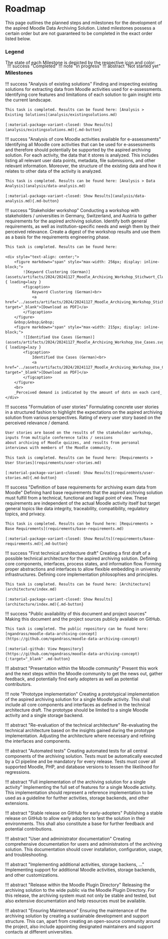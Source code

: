 # Roadmap

This page outlines the planned steps and milestones for the development of the aspired Moodle Data Archiving Solution.
Listed milestones possess a certain order but are not guaranteed to be completed in the exact order listed below.


### Legend

The state of each Milestone is depicted by the respective icon and color:

<div style="
    display: flex;
    flex-direction: row;
    column-gap: 20px;
    margin-top: -20px;
    margin-bottom: -20px;
    justify-content: center;
" markdown>
!!! success "Completed"
!!! note "In progress"
!!! abstract "Not started yet"
</div>

### Milestones

!!! success "Analysis of existing solutions"
    Finding and inspecting existing solutions for extracting data from Moodle activities used for e-assessments.
    Identifying core features and limitations of each solution to gain insight into the current landscape.

    This task is completed. Results can be found here: [Analysis > Existing Solutions](analysis/existingsolutions.md)

    [:material-package-variant-closed: Show Results](analysis/existingsolutions.md){.md-button}

!!! success "Analysis of core Moodle activities available for e-assessments"
    Identifying all Moodle core activities that can be used for e-assessments and therefore should potentially be
    supported by the aspired archiving solution. For each activity, the data that it stores is analyzed. This includes
    listing all relevant user data points, metadata, file submissions, and other relevant information. Moreover, the
    structure of the existing data and how it relates to other data of the activity is analyzed.
    
    This task is completed. Results can be found here: [Analysis > Data Analysis](analysis/data-analysis.md)

    [:material-package-variant-closed: Show Results](analysis/data-analysis.md){.md-button}

!!! success "Stakeholder workshop"
    Conducting a workshop with stakeholders / universities in Germany, Switzerland, and Austria to gather requirements
    for the aspired archiving solution. Identify both general requirements, as well as institution-specific needs and
    weigh them by their perceived relevance. Create a digest of the workshop results and use them as a basis for the
    requirements engineering phase.

    This task is completed. Results can be found here:

    <div style="text-align: center;">
        <figure markdown="span" style="max-width: 256px; display: inline-block;">
            ![Keyword Clustering (German)](assets/artifacts/2024/20241127_Moodle_Archiving_Workshop_Stichwort_Cluster.svg){ loading=lazy }
            <figcaption>
                Keyword Clustering (German)<br>
                <a href="../assets/artifacts/2024/20241127_Moodle_Archiving_Workshop_Stichwort_Cluster.pdf" target="_blank">[Download as PDF]</a>
            </figcaption>
        </figure>
        &nbsp;&nbsp;&nbsp;
        <figure markdown="span" style="max-width: 215px; display: inline-block;">
            ![Identified Use Cases (German)](assets/artifacts/2024/20241127_Moodle_Archiving_Workshop_Use_Cases.svg){ loading=lazy }
            <figcaption>
                Identified Use Cases (German)<br>
                <a href="../assets/artifacts/2024/20241127_Moodle_Archiving_Workshop_Use_Cases.pdf" target="_blank">[Download as PDF]</a>
            </figcaption> 
        </figure>
        <br>
        _Perceived demand is indicated by the amount of dots on each card_
    </div>

!!! success "Formulation of user stories"
    Formulating concrete user stories in a structured fashion to highlight the expectations on the aspired archiving
    solution from various perspectives. Rating of every user story based on the perceived relevance / demand.

    User stories are based on the results of the stakeholder workshop, inputs from multiple conference talks / sessions
    about archiving of Moodle quizzes, and results from personal interviews with members of the Moodle community.

    This task is completed. Results can be found here: [Requirements > User Stories](requirements/user-stories.md)

    [:material-package-variant-closed: Show Results](requirements/user-stories.md){.md-button}

!!! success "Definition of base requirements for archiving exam data from Moodle"
    Defining hard base requirements that the aspired archiving solution must fulfill from a technical, functional and
    legal point of view. These requirements are independent of the actual Moodle activity itself but target general
    topics like data integrity, traceability, compatibility, regulatory topics, and privacy.

    This task is completed. Results can be found here: [Requirements > Base Requirements](requirements/base-requirements.md)

    [:material-package-variant-closed: Show Results](requirements/base-requirements.md){.md-button}

!!! success "First technical architecture draft"
    Creating a first draft of a possible technical architecture for the aspired archiving solution. Defining core
    components, interfaces, process states, and information flow. Forming proper abstractions and interfaces to allow
    flexible embedding in university infrastructures. Defining core implementation philosophies and principles.

    This task is completed. Results can be found here: [Architecture](architecture/index.md)

    [:material-package-variant-closed: Show Results](architecture/index.md){.md-button}

!!! success "Public availability of this document and project sources"
    Making this document and the project sources publicly available on GitHub.

    This task is completed. The public repository can be found here:
    [ngandrass/moodle-data-archiving-concept](https://github.com/ngandrass/moodle-data-archiving-concept)

    [:material-github: View Repository](https://github.com/ngandrass/moodle-data-archiving-concept){:target="_blank" .md-button}

!!! abstract "Presentation within the Moodle community"
    Present this work and the next steps within the Moodle community to get the news out, gather feedback, and
    potentially find early adopters as well as potential contributors.

!!! note "Prototype implementation"
    Creating a prototypical implementation of the aspired archiving solution for a single Moodle activity. This shall
    include all core components and interfaces as defined in the technical architecture draft. The prototype should be
    limited to a single Moodle activity and a single storage backend.

!!! abstract "Re-evaluation of the technical architecture"
    Re-evaluating the technical architecture based on the insights gained during the prototype implementation. Adjusting
    the architecture where necessary and refining the interfaces and components.

!!! abstract "Automated tests"
    Creating automated tests for all central components of the archiving solution. Tests must be automatically
    executed by a CI pipeline and be mandatory for every release. Tests must cover all supported Moodle, PHP, and
    database versions to lessen the likelihood for regressions.

!!! abstract "Full implementation of the archiving solution for a single activity"
    Implementing the full set of features for a single Moodle activity. This implementation should represent a reference
    implementation to be used as a guideline for further activities, storage backends, and other extensions.

!!! abstract "Stable release on GitHub for early-adopters"
    Publishing a stable release on GitHub to allow early adopters to test the solution in their environments. This shall
    also constitute a base for further feedback and potential contributions.

!!! abstract "User and administrator documentation"
    Creating comprehensive documentation for users and administrators of the archiving solution. This documentation
    should cover installation, configuration, usage, and troubleshooting.

!!! abstract "Implementing additional activities, storage backens, ..."
    Implementing support for additional Moodle activities, storage backends, and other customizations.

!!! abstract "Release within the Moodle Plugin Directory"
    Releasing the archiving solution to the wide public via the Moodle Plugin Directory. For this release, the archiving
    system must not only be stable and tested, but also extensive documentation and help resources must be available.

!!! abstract "Ensuring Maintenance"
    Ensuring the maintenance of the archiving solution by creating a sustainable development and support structure. This
    can, apart from creating an open-source community around the project, also include appointing designated maintainers
    and support contacts at different universities.
